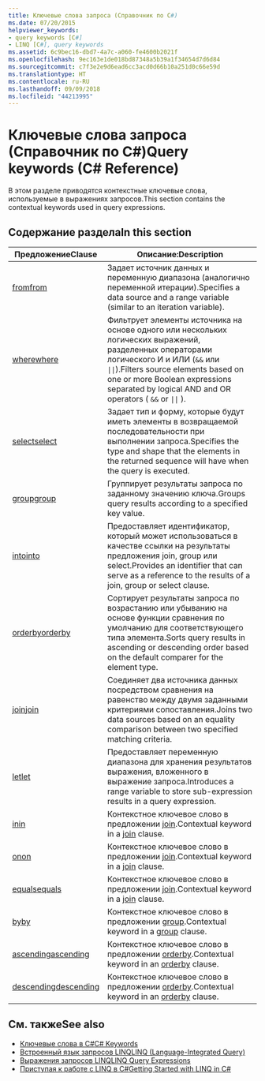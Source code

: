 ```yaml
---
title: Ключевые слова запроса (Справочник по C#)
ms.date: 07/20/2015
helpviewer_keywords:
- query keywords [C#]
- LINQ [C#], query keywords
ms.assetid: 6c9bec16-dbd7-4a7c-a060-fe4600b2021f
ms.openlocfilehash: 9ec163e1de018bd87348a5b39a1f34654d7d6d84
ms.sourcegitcommit: c7f3e2e9d6ead6cc3acd0d66b10a251d0c66e59d
ms.translationtype: HT
ms.contentlocale: ru-RU
ms.lasthandoff: 09/09/2018
ms.locfileid: "44213995"
---
```

# <a name="query-keywords-c-reference"></a><span data-ttu-id="fe865-102">Ключевые слова запроса (Справочник по C#)</span><span class="sxs-lookup"><span data-stu-id="fe865-102">Query keywords (C# Reference)</span></span>

<span data-ttu-id="fe865-103">В этом разделе приводятся контекстные ключевые слова, используемые в выражениях запросов.</span><span class="sxs-lookup"><span data-stu-id="fe865-103">This section contains the contextual keywords used in query expressions.</span></span>

## <a name="in-this-section"></a><span data-ttu-id="fe865-104">Содержание раздела</span><span class="sxs-lookup"><span data-stu-id="fe865-104">In this section</span></span>

|<span data-ttu-id="fe865-105">Предложение</span><span class="sxs-lookup"><span data-stu-id="fe865-105">Clause</span></span>|<span data-ttu-id="fe865-106">Описание:</span><span class="sxs-lookup"><span data-stu-id="fe865-106">Description</span></span>|
|------------|-----------------|
|[<span data-ttu-id="fe865-107">from</span><span class="sxs-lookup"><span data-stu-id="fe865-107">from</span></span>](from-clause.md)|<span data-ttu-id="fe865-108">Задает источник данных и переменную диапазона (аналогично переменной итерации).</span><span class="sxs-lookup"><span data-stu-id="fe865-108">Specifies a data source and a range variable (similar to an iteration variable).</span></span>|
|[<span data-ttu-id="fe865-109">where</span><span class="sxs-lookup"><span data-stu-id="fe865-109">where</span></span>](where-clause.md)|<span data-ttu-id="fe865-110">Фильтрует элементы источника на основе одного или нескольких логических выражений, разделенных операторами логического И и ИЛИ (`&&` или <code>&#124;&#124;</code>).</span><span class="sxs-lookup"><span data-stu-id="fe865-110">Filters source elements based on one or more Boolean expressions separated by logical AND and OR operators ( `&&` or <code>&#124;&#124;</code> ).</span></span>|
|[<span data-ttu-id="fe865-111">select</span><span class="sxs-lookup"><span data-stu-id="fe865-111">select</span></span>](select-clause.md)|<span data-ttu-id="fe865-112">Задает тип и форму, которые будут иметь элементы в возвращаемой последовательности при выполнении запроса.</span><span class="sxs-lookup"><span data-stu-id="fe865-112">Specifies the type and shape that the elements in the returned sequence will have when the query is executed.</span></span>|
|[<span data-ttu-id="fe865-113">group</span><span class="sxs-lookup"><span data-stu-id="fe865-113">group</span></span>](group-clause.md)|<span data-ttu-id="fe865-114">Группирует результаты запроса по заданному значению ключа.</span><span class="sxs-lookup"><span data-stu-id="fe865-114">Groups query results according to a specified key value.</span></span>|
|[<span data-ttu-id="fe865-115">into</span><span class="sxs-lookup"><span data-stu-id="fe865-115">into</span></span>](into.md)|<span data-ttu-id="fe865-116">Предоставляет идентификатор, который может использоваться в качестве ссылки на результаты предложения join, group или select.</span><span class="sxs-lookup"><span data-stu-id="fe865-116">Provides an identifier that can serve as a reference to the results of a join, group or select clause.</span></span>|
|[<span data-ttu-id="fe865-117">orderby</span><span class="sxs-lookup"><span data-stu-id="fe865-117">orderby</span></span>](orderby-clause.md)|<span data-ttu-id="fe865-118">Сортирует результаты запроса по возрастанию или убыванию на основе функции сравнения по умолчанию для соответствующего типа элемента.</span><span class="sxs-lookup"><span data-stu-id="fe865-118">Sorts query results in ascending or descending order based on the default comparer for the element type.</span></span>|
|[<span data-ttu-id="fe865-119">join</span><span class="sxs-lookup"><span data-stu-id="fe865-119">join</span></span>](join-clause.md)|<span data-ttu-id="fe865-120">Соединяет два источника данных посредством сравнения на равенство между двумя заданными критериями сопоставления.</span><span class="sxs-lookup"><span data-stu-id="fe865-120">Joins two data sources based on an equality comparison between two specified matching criteria.</span></span>|
|[<span data-ttu-id="fe865-121">let</span><span class="sxs-lookup"><span data-stu-id="fe865-121">let</span></span>](let-clause.md)|<span data-ttu-id="fe865-122">Предоставляет переменную диапазона для хранения результатов выражения, вложенного в выражение запроса.</span><span class="sxs-lookup"><span data-stu-id="fe865-122">Introduces a range variable to store sub-expression results in a query expression.</span></span>|
|[<span data-ttu-id="fe865-123">in</span><span class="sxs-lookup"><span data-stu-id="fe865-123">in</span></span>](in.md)|<span data-ttu-id="fe865-124">Контекстное ключевое слово в предложении [join](join-clause.md).</span><span class="sxs-lookup"><span data-stu-id="fe865-124">Contextual keyword in a [join](join-clause.md) clause.</span></span>|
|[<span data-ttu-id="fe865-125">on</span><span class="sxs-lookup"><span data-stu-id="fe865-125">on</span></span>](on.md)|<span data-ttu-id="fe865-126">Контекстное ключевое слово в предложении [join](join-clause.md).</span><span class="sxs-lookup"><span data-stu-id="fe865-126">Contextual keyword in a [join](join-clause.md) clause.</span></span>|
|[<span data-ttu-id="fe865-127">equals</span><span class="sxs-lookup"><span data-stu-id="fe865-127">equals</span></span>](equals.md)|<span data-ttu-id="fe865-128">Контекстное ключевое слово в предложении [join](join-clause.md).</span><span class="sxs-lookup"><span data-stu-id="fe865-128">Contextual keyword in a [join](join-clause.md) clause.</span></span>|
|[<span data-ttu-id="fe865-129">by</span><span class="sxs-lookup"><span data-stu-id="fe865-129">by</span></span>](by.md)|<span data-ttu-id="fe865-130">Контекстное ключевое слово в предложении [group](group-clause.md).</span><span class="sxs-lookup"><span data-stu-id="fe865-130">Contextual keyword in a [group](group-clause.md) clause.</span></span>|
|[<span data-ttu-id="fe865-131">ascending</span><span class="sxs-lookup"><span data-stu-id="fe865-131">ascending</span></span>](ascending.md)|<span data-ttu-id="fe865-132">Контекстное ключевое слово в предложении [orderby](orderby-clause.md).</span><span class="sxs-lookup"><span data-stu-id="fe865-132">Contextual keyword in an [orderby](orderby-clause.md) clause.</span></span>|
|[<span data-ttu-id="fe865-133">descending</span><span class="sxs-lookup"><span data-stu-id="fe865-133">descending</span></span>](descending.md)|<span data-ttu-id="fe865-134">Контекстное ключевое слово в предложении [orderby](orderby-clause.md).</span><span class="sxs-lookup"><span data-stu-id="fe865-134">Contextual keyword in an [orderby](orderby-clause.md) clause.</span></span>|

## <a name="see-also"></a><span data-ttu-id="fe865-135">См. также</span><span class="sxs-lookup"><span data-stu-id="fe865-135">See also</span></span>

- [<span data-ttu-id="fe865-136">Ключевые слова в C#</span><span class="sxs-lookup"><span data-stu-id="fe865-136">C# Keywords</span></span>](index.md)
- [<span data-ttu-id="fe865-137">Встроенный язык запросов LINQ</span><span class="sxs-lookup"><span data-stu-id="fe865-137">LINQ (Language-Integrated Query)</span></span>](../../programming-guide/concepts/linq/index.md)
- [<span data-ttu-id="fe865-138">Выражения запросов LINQ</span><span class="sxs-lookup"><span data-stu-id="fe865-138">LINQ Query Expressions</span></span>](../../../csharp/programming-guide/linq-query-expressions/index.md)
- [<span data-ttu-id="fe865-139">Приступая к работе с LINQ в C#</span><span class="sxs-lookup"><span data-stu-id="fe865-139">Getting Started with LINQ in C#</span></span>](../../../csharp/programming-guide/concepts/linq/getting-started-with-linq.md)